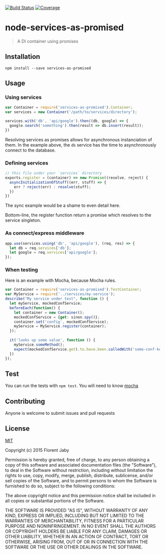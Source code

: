 [![Build Status][travis-image]][travis-url] [![Coverage][coveralls-image]][coveralls-url]

node-services-as-promised
==================

> A DI container using promises

Installation
------------

    npm install --save services-as-promised

Usage
-----

### Using services

```javascript
var Container = require('services-as-promised').Container;
var services = new Container('/path/to/services/directory');

services.with('db', 'api/google').then((db, google) => {
  google.search('something').then(result => db.insert(result));
})
```
Resolving services as promises allows for asynchronous instanciation of them.
In the example above, the `db` service has the time to asynchronously connect
to the database.

### Defining services

```javascript
// this file under your `services` directory
exports.register = (container) => new Promise((resolve, reject) {
  asyncInitializationOfStuff((err, stuff) => {
    err ? reject(err) : resolve(stuff);
  })
})
```
The sync example would be a shame to even detail here.

Bottom-line, the register function return a promise which
resolves to the service singleton.

### As connect/express middleware

```javascript
app.use(services.using('db', 'api/google'), (req, res) => {
  let db = req.services['db'];
  let google = req.services['api/google'];
});
```

### When testing

Here is an example with Mocha, because Mocha rules.

```javascript
var Container = require('services-as-promised').TestContainer;
var MyService = require('../services/my-service');
describe("My service under test", function () {
  let myService, mockedConfService;
  beforeEach(function() {
    let container = new Container();
    mockedConfService = {get: sinon.spy()};
    container.set('config', mockedConfService);
    myService = MyService.register(container);
  });
  
  it('looks up some value', function () {
    myService.someMethod();
    expect(mockedConfService.get).to.have.been.calledWith('some-conf-key');
  })
});
```

Test
----

You can run the tests with `npm test`. You will need to know [mocha][mocha-url]

Contributing
------------

Anyone is welcome to submit issues and pull requests


License
-------

[MIT](http://opensource.org/licenses/MIT)

Copyright (c) 2015 Florent Jaby

Permission is hereby granted, free of charge, to any person obtaining a copy of this software and associated documentation files (the "Software"), to deal in the Software without restriction, including without limitation the rights to use, copy, modify, merge, publish, distribute, sublicense, and/or sell copies of the Software, and to permit persons to whom the Software is furnished to do so, subject to the following conditions:

The above copyright notice and this permission notice shall be included in all copies or substantial portions of the Software.

THE SOFTWARE IS PROVIDED "AS IS", WITHOUT WARRANTY OF ANY KIND, EXPRESS OR IMPLIED, INCLUDING BUT NOT LIMITED TO THE WARRANTIES OF MERCHANTABILITY, FITNESS FOR A PARTICULAR PURPOSE AND NONINFRINGEMENT. IN NO EVENT SHALL THE AUTHORS OR COPYRIGHT HOLDERS BE LIABLE FOR ANY CLAIM, DAMAGES OR OTHER LIABILITY, WHETHER IN AN ACTION OF CONTRACT, TORT OR OTHERWISE, ARISING FROM, OUT OF OR IN CONNECTION WITH THE SOFTWARE OR THE USE OR OTHER DEALINGS IN THE SOFTWARE.


[travis-image]: http://img.shields.io/travis/Floby/node-services-as-promised/master.svg?style=flat
[travis-url]: https://travis-ci.org/Floby/node-services-as-promised
[coveralls-image]: http://img.shields.io/coveralls/Floby/node-services-as-promised/master.svg?style=flat
[coveralls-url]: https://coveralls.io/r/Floby/node-services-as-promised
[mocha-url]: https://github.com/visionmedia/mocha


